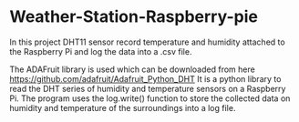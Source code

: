 # Weather-Station-Raspberry-pie
In this project DHT11 sensor record temperature and humidity attached to the Raspberry Pi and log the data into a .csv file.

The ADAFruit library is used which can be downloaded from here https://github.com/adafruit/Adafruit_Python_DHT 
It is a python library to read the DHT series of humidity and temperature sensors on a Raspberry Pi. 
The program uses the log.write() function to store the collected data on humidity and temperature of the surroundings into a log file.
